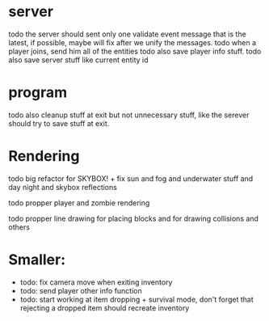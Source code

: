 
# server


todo the server should sent only one validate event message that is the latest, if possible, maybe will fix after we unify the messages.
todo when a player joins, send him all of the entities
todo also save player info stuff.
todo also save server stuff like current entity id


# program

todo also cleanup stuff at exit but not unnecessary stuff, like the serever should try to save stuff at exit.




# Rendering

todo big refactor for SKYBOX! + fix sun and fog and underwater stuff and day night and skybox reflections

todo propper player and zombie rendering

todo propper line drawing for placing blocks and for drawing collisions and others



# Smaller:

- todo: fix camera move when exiting inventory
- todo: send player other info function
- todo: start working at item dropping + survival mode, don't forget that rejecting a dropped item should recreate inventory

